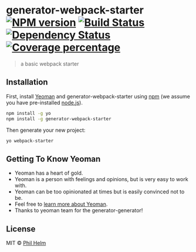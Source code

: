 # generator-webpack-starter [![NPM version][npm-image]][npm-url] [![Build Status][travis-image]][travis-url] [![Dependency Status][daviddm-image]][daviddm-url] [![Coverage percentage][coveralls-image]][coveralls-url]
> a basic webpack starter

## Installation

First, install [Yeoman](http://yeoman.io) and generator-webpack-starter using [npm](https://www.npmjs.com/) (we assume you have pre-installed [node.js](https://nodejs.org/)).

```bash
npm install -g yo
npm install -g generator-webpack-starter
```

Then generate your new project:

```bash
yo webpack-starter
```

## Getting To Know Yeoman

 * Yeoman has a heart of gold.
 * Yeoman is a person with feelings and opinions, but is very easy to work with.
 * Yeoman can be too opinionated at times but is easily convinced not to be.
 * Feel free to [learn more about Yeoman](http://yeoman.io/).
 * Thanks to yeoman team for the generator-generator!

## License

MIT © [Phil Helm](phelm.co.uk)


[npm-image]: https://badge.fury.io/js/generator-webpack-starter.svg
[npm-url]: https://npmjs.org/package/generator-webpack-starter
[travis-image]: https://travis-ci.org/phelma/generator-webpack-starter.svg?branch=master
[travis-url]: https://travis-ci.org/phelma/generator-webpack-starter
[daviddm-image]: https://david-dm.org/phelma/generator-webpack-starter.svg?theme=shields.io
[daviddm-url]: https://david-dm.org/phelma/generator-webpack-starter
[coveralls-image]: https://coveralls.io/repos/phelma/generator-webpack-starter/badge.svg
[coveralls-url]: https://coveralls.io/r/phelma/generator-webpack-starter
